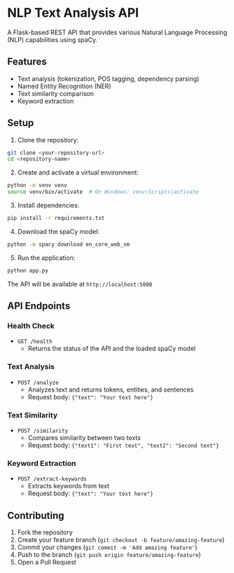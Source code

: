 # NLP Text Analysis API

A Flask-based REST API that provides various Natural Language Processing (NLP) capabilities using spaCy.

## Features

- Text analysis (tokenization, POS tagging, dependency parsing)
- Named Entity Recognition (NER)
- Text similarity comparison
- Keyword extraction

## Setup

1. Clone the repository:
```bash
git clone <your-repository-url>
cd <repository-name>
```

2. Create and activate a virtual environment:
```bash
python -m venv venv
source venv/bin/activate  # On Windows: venv\Scripts\activate
```

3. Install dependencies:
```bash
pip install -r requirements.txt
```

4. Download the spaCy model:
```bash
python -m spacy download en_core_web_sm
```

5. Run the application:
```bash
python app.py
```

The API will be available at `http://localhost:5000`

## API Endpoints

### Health Check
- `GET /health`
  - Returns the status of the API and the loaded spaCy model

### Text Analysis
- `POST /analyze`
  - Analyzes text and returns tokens, entities, and sentences
  - Request body: `{"text": "Your text here"}`

### Text Similarity
- `POST /similarity`
  - Compares similarity between two texts
  - Request body: `{"text1": "First text", "text2": "Second text"}`

### Keyword Extraction
- `POST /extract-keywords`
  - Extracts keywords from text
  - Request body: `{"text": "Your text here"}`

## Contributing

1. Fork the repository
2. Create your feature branch (`git checkout -b feature/amazing-feature`)
3. Commit your changes (`git commit -m 'Add amazing feature'`)
4. Push to the branch (`git push origin feature/amazing-feature`)
5. Open a Pull Request 